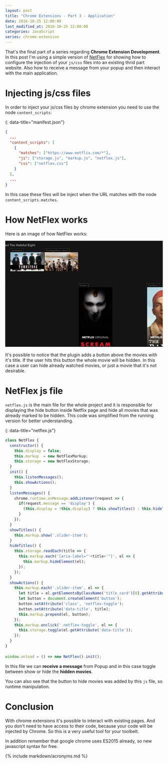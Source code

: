 ```yaml
---
layout: post
title: "Chrome Extensions - Part 3 - Application"
date: 2016-10-25 12:00:00
last_modified_at: 2016-10-25 12:00:00
categories: JavaScript
series: chrome-extension
---
```


That's the final part of a series regarding **Chrome Extension Development**. In this post I'm using a simple version of [NetFlex][netflex] for showing how to configure the injection of your `js/css` files into an existing thrid part website. Also how to receive a message from your popup and then interact with the main application.

# Injecting js/css files

In order to inject your js/css files by chrome extension you need to use the node `content_scripts`:

{: data-title="manifest.json"}
```json
{
  ...
  "content_scripts": [
    {
      "matches": ["https://www.netflix.com/*"],
      "js": ["storage.js", "markup.js", "netflex.js"],
      "css": ["netflex.css"]
    }
  ],
  ...
}
```

In this case these files will be inject when the URL matches with the node `content_scripts.matches`.

# How NetFlex works

Here is an image of how NetFlex works:

![netflex-netflix]

It's possible to notice that the plugin adds a button above the movies with it's title. If the user hits this button the whole movie will be hidden. In this case a user can hide already watched movies, or just a movie that it's not desirable.

# NetFlex js file

`netflex.js` is the main file for the whole project and it is responsible for displaying the hide button inside Netflix page and hide all movies that was already marked to be hidden. This code was simplified from the running version for better understanding.

{: data-title="netflex.js"}
```javascript
class NetFlex {
  constructor() {
    this.display = false;
    this.markup  = new NetFlexMarkup;
    this.storage = new NetFlexStorage;
  }
  init() {
    this.listenMessages();
    this.showActions();
  }
  listenMessages() {
    chrome.runtime.onMessage.addListener(request => {
      if(request.message == 'display') {
        (this.display = !this.display) ? this.showTitles() : this.hideTitles();
      }
    });
  }
  showTitles() {
    this.markup.show('.slider-item');
  }
  hideTitles() {
    this.storage.readEach(title => {
      this.markup.each('[aria-label="'+title+'"]', el => {
        this.markup.hideElement(el);
      });
    });
  }
  showActions() {
    this.markup.each('.slider-item', el => {
      let title = el.getElementsByClassName('title_card')[0].getAttribute('aria-label');
      let button = document.createElement('button');
      button.setAttribute('class', 'netflex-toggle');
      button.setAttribute('data-title', title);
      this.markup.prepend(el, button);
    });
    this.markup.onclick('.netflex-toggle', el => {
      this.storage.toggle(el.getAttribute('data-title'));
    });
  }
}

window.onload = () => new NetFlex().init();
```

In this file we can **receive a message** from Popup and in this case toggle between show or hide the **hidden movies**.

You can also see that the button to hide movies was added by this `js` file, so runtime manipulation.

# Conclusion

With chrome extensions it's possible to interact with existing pages. And you don't need to have access to their code, because your code will be injected by Chrome. So this is a very useful tool for your toolbelt.

In addition remember that google chrome uses ES2015 already, so new javascript syntax for free.

{% include markdown/acronyms.md %}

[netflex]: https://chrome.google.com/webstore/detail/netflex/enabfkegimbpnmiadibjifbmbednodib 'NetFlex'
[netflex-netflix]: /images/posts/netflex/netflix.png 'Netflix With NetFlex'
